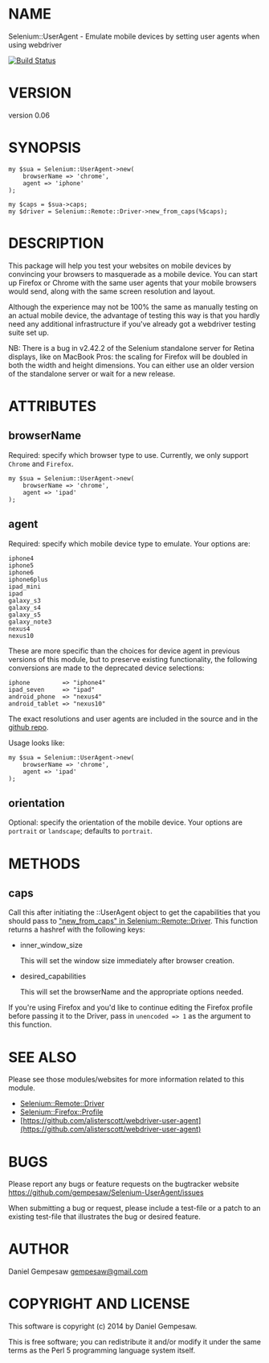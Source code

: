 # NAME

Selenium::UserAgent - Emulate mobile devices by setting user agents when using webdriver

[![Build Status](https://travis-ci.org/gempesaw/Selenium-UserAgent.svg?branch=master)](https://travis-ci.org/gempesaw/Selenium-UserAgent)

# VERSION

version 0.06

# SYNOPSIS

    my $sua = Selenium::UserAgent->new(
        browserName => 'chrome',
        agent => 'iphone'
    );

    my $caps = $sua->caps;
    my $driver = Selenium::Remote::Driver->new_from_caps(%$caps);

# DESCRIPTION

This package will help you test your websites on mobile devices by
convincing your browsers to masquerade as a mobile device. You can
start up Firefox or Chrome with the same user agents that your mobile
browsers would send, along with the same screen resolution and layout.

Although the experience may not be 100% the same as manually testing
on an actual mobile device, the advantage of testing this way is that
you hardly need any additional infrastructure if you've already got a
webdriver testing suite set up.

NB: There is a bug in v2.42.2 of the Selenium standalone server for
Retina displays, like on MacBook Pros: the scaling for Firefox will be
doubled in both the width and height dimensions. You can either use an
older version of the standalone server or wait for a new release.

# ATTRIBUTES

## browserName

Required: specify which browser type to use. Currently, we only
support `Chrome` and `Firefox`.

    my $sua = Selenium::UserAgent->new(
        browserName => 'chrome',
        agent => 'ipad'
    );

## agent

Required: specify which mobile device type to emulate. Your options
are:

    iphone4
    iphone5
    iphone6
    iphone6plus
    ipad_mini
    ipad
    galaxy_s3
    galaxy_s4
    galaxy_s5
    galaxy_note3
    nexus4
    nexus10

These are more specific than the choices for device agent in previous
versions of this module, but to preserve existing functionality, the
following conversions are made to the deprecated device selections:

    iphone         => "iphone4"
    ipad_seven     => "ipad"
    android_phone  => "nexus4"
    android_tablet => "nexus10"

The exact resolutions and user agents are included in the source and
in the [github
repo](https://github.com/gempesaw/Selenium-UserAgent/blob/master/lib/Selenium/devices.json).

Usage looks like:

    my $sua = Selenium::UserAgent->new(
        browserName => 'chrome',
        agent => 'ipad'
    );

## orientation

Optional: specify the orientation of the mobile device. Your options
are `portrait` or `landscape`; defaults to `portrait`.

# METHODS

## caps

Call this after initiating the ::UserAgent object to get the
capabilities that you should pass to
["new\_from\_caps" in Selenium::Remote::Driver](https://metacpan.org/pod/Selenium::Remote::Driver#new_from_caps). This function returns a
hashref with the following keys:

- inner\_window\_size

    This will set the window size immediately after browser creation.

- desired\_capabilities

    This will set the browserName and the appropriate options needed.

If you're using Firefox and you'd like to continue editing the Firefox
profile before passing it to the Driver, pass in `unencoded => 1`
as the argument to this function.

# SEE ALSO

Please see those modules/websites for more information related to this module.

- [Selenium::Remote::Driver](https://metacpan.org/pod/Selenium::Remote::Driver)
- [Selenium::Firefox::Profile](https://metacpan.org/pod/Selenium::Firefox::Profile)
- [https://github.com/alisterscott/webdriver-user-agent](https://github.com/alisterscott/webdriver-user-agent)

# BUGS

Please report any bugs or feature requests on the bugtracker website
https://github.com/gempesaw/Selenium-UserAgent/issues

When submitting a bug or request, please include a test-file or a
patch to an existing test-file that illustrates the bug or desired
feature.

# AUTHOR

Daniel Gempesaw <gempesaw@gmail.com>

# COPYRIGHT AND LICENSE

This software is copyright (c) 2014 by Daniel Gempesaw.

This is free software; you can redistribute it and/or modify it under
the same terms as the Perl 5 programming language system itself.
